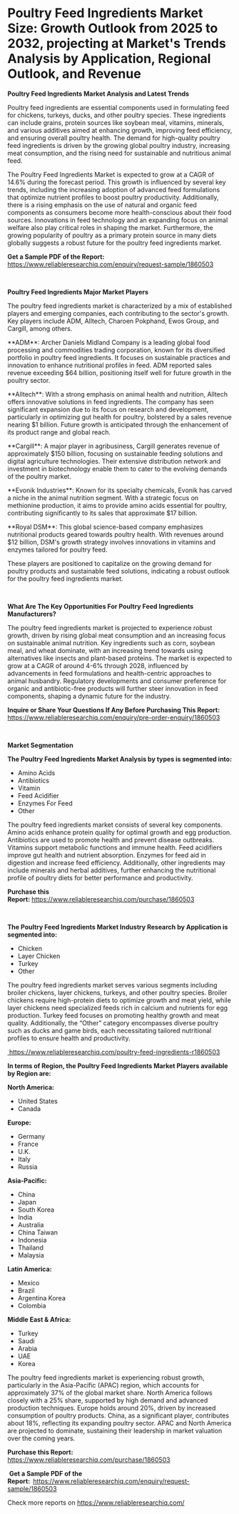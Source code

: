 <p><h1>Poultry Feed Ingredients Market Size: Growth Outlook from 2025 to 2032, projecting at Market's Trends Analysis by Application, Regional Outlook, and Revenue</h1></p><p><strong>Poultry Feed Ingredients Market Analysis and Latest Trends</strong></p>
<p><p>Poultry feed ingredients are essential components used in formulating feed for chickens, turkeys, ducks, and other poultry species. These ingredients can include grains, protein sources like soybean meal, vitamins, minerals, and various additives aimed at enhancing growth, improving feed efficiency, and ensuring overall poultry health. The demand for high-quality poultry feed ingredients is driven by the growing global poultry industry, increasing meat consumption, and the rising need for sustainable and nutritious animal feed.</p><p>The Poultry Feed Ingredients Market is expected to grow at a CAGR of 14.6% during the forecast period. This growth is influenced by several key trends, including the increasing adoption of advanced feed formulations that optimize nutrient profiles to boost poultry productivity. Additionally, there is a rising emphasis on the use of natural and organic feed components as consumers become more health-conscious about their food sources. Innovations in feed technology and an expanding focus on animal welfare also play critical roles in shaping the market. Furthermore, the growing popularity of poultry as a primary protein source in many diets globally suggests a robust future for the poultry feed ingredients market.</p></p>
<p><strong>Get a Sample PDF of the Report:&nbsp;</strong> <a href="https://www.reliableresearchiq.com/enquiry/request-sample/1860503?utm_campaign=3136&utm_medium=2&utm_source=Github&utm_content=ia&utm_term=30032025&utm_id=poultry-feed-ingredients">https://www.reliableresearchiq.com/enquiry/request-sample/1860503</a></p>
<p>&nbsp;</p>
<p><strong>Poultry Feed Ingredients Major Market Players</strong></p>
<p><p>The poultry feed ingredients market is characterized by a mix of established players and emerging companies, each contributing to the sector's growth. Key players include ADM, Alltech, Charoen Pokphand, Ewos Group, and Cargill, among others.</p><p>**ADM**: Archer Daniels Midland Company is a leading global food processing and commodities trading corporation, known for its diversified portfolio in poultry feed ingredients. It focuses on sustainable practices and innovation to enhance nutritional profiles in feed. ADM reported sales revenue exceeding $64 billion, positioning itself well for future growth in the poultry sector.</p><p>**Alltech**: With a strong emphasis on animal health and nutrition, Alltech offers innovative solutions in feed ingredients. The company has seen significant expansion due to its focus on research and development, particularly in optimizing gut health for poultry, bolstered by a sales revenue nearing $1 billion. Future growth is anticipated through the enhancement of its product range and global reach.</p><p>**Cargill**: A major player in agribusiness, Cargill generates revenue of approximately $150 billion, focusing on sustainable feeding solutions and digital agriculture technologies. Their extensive distribution network and investment in biotechnology enable them to cater to the evolving demands of the poultry market.</p><p>**Evonik Industries**: Known for its specialty chemicals, Evonik has carved a niche in the animal nutrition segment. With a strategic focus on methionine production, it aims to provide amino acids essential for poultry, contributing significantly to its sales that approximate $17 billion.</p><p>**Royal DSM**: This global science-based company emphasizes nutritional products geared towards poultry health. With revenues around $12 billion, DSM's growth strategy involves innovations in vitamins and enzymes tailored for poultry feed.</p><p>These players are positioned to capitalize on the growing demand for poultry products and sustainable feed solutions, indicating a robust outlook for the poultry feed ingredients market.</p></p>
<p>&nbsp;</p>
<p><strong>What Are The Key Opportunities For Poultry Feed Ingredients Manufacturers?</strong></p>
<p><p>The poultry feed ingredients market is projected to experience robust growth, driven by rising global meat consumption and an increasing focus on sustainable animal nutrition. Key ingredients such as corn, soybean meal, and wheat dominate, with an increasing trend towards using alternatives like insects and plant-based proteins. The market is expected to grow at a CAGR of around 4-6% through 2028, influenced by advancements in feed formulations and health-centric approaches to animal husbandry. Regulatory developments and consumer preference for organic and antibiotic-free products will further steer innovation in feed components, shaping a dynamic future for the industry.</p></p>
<p><strong>Inquire or Share Your Questions If Any Before Purchasing This Report:</strong> <a href="https://www.reliableresearchiq.com/enquiry/pre-order-enquiry/1860503?utm_campaign=3136&utm_medium=2&utm_source=Github&utm_content=ia&utm_term=30032025&utm_id=poultry-feed-ingredients">https://www.reliableresearchiq.com/enquiry/pre-order-enquiry/1860503</a></p>
<p>&nbsp;</p>
<p><strong>Market Segmentation</strong></p>
<p><strong>The Poultry Feed Ingredients Market Analysis by types is segmented into:</strong></p>
<p><ul><li>Amino Acids</li><li>Antibiotics</li><li>Vitamin</li><li>Feed Acidifier</li><li>Enzymes For Feed</li><li>Other</li></ul></p>
<p><p>The poultry feed ingredients market consists of several key components. Amino acids enhance protein quality for optimal growth and egg production. Antibiotics are used to promote health and prevent disease outbreaks. Vitamins support metabolic functions and immune health. Feed acidifiers improve gut health and nutrient absorption. Enzymes for feed aid in digestion and increase feed efficiency. Additionally, other ingredients may include minerals and herbal additives, further enhancing the nutritional profile of poultry diets for better performance and productivity.</p></p>
<p><strong>Purchase this Report:&nbsp;</strong><a href="https://www.reliableresearchiq.com/purchase/1860503?utm_campaign=3136&utm_medium=2&utm_source=Github&utm_content=ia&utm_term=30032025&utm_id=poultry-feed-ingredients">https://www.reliableresearchiq.com/purchase/1860503</a></p>
<p>&nbsp;</p>
<p><strong>The Poultry Feed Ingredients Market Industry Research by Application is segmented into:</strong></p>
<p><ul><li>Chicken</li><li>Layer Chicken</li><li>Turkey</li><li>Other</li></ul></p>
<p><p>The poultry feed ingredients market serves various segments including broiler chickens, layer chickens, turkeys, and other poultry species. Broiler chickens require high-protein diets to optimize growth and meat yield, while layer chickens need specialized feeds rich in calcium and nutrients for egg production. Turkey feed focuses on promoting healthy growth and meat quality. Additionally, the “Other” category encompasses diverse poultry such as ducks and game birds, each necessitating tailored nutritional profiles to ensure health and productivity.</p></p>
<p><a href="https://www.reliableresearchiq.com/poultry-feed-ingredients-r1860503?utm_campaign=3136&utm_medium=2&utm_source=Github&utm_content=ia&utm_term=30032025&utm_id=poultry-feed-ingredients">&nbsp;https://www.reliableresearchiq.com/poultry-feed-ingredients-r1860503</a></p>
<p><strong>In terms of Region, the Poultry Feed Ingredients Market Players available by Region are:</strong></p>
<p>
    <p> <strong> North America: </strong>
        <ul>
            <li>United States</li>
            <li>Canada</li>
        </ul>
        </p> 
    <p> <strong> Europe: </strong>
        <ul>
            <li>Germany</li>
            <li>France</li>
            <li>U.K.</li>
            <li>Italy</li>
            <li>Russia</li>
        </ul>
        </p> 
    <p> <strong> Asia-Pacific: </strong>
        <ul>
            <li>China</li>
            <li>Japan</li>
            <li>South Korea</li>
            <li>India</li>
            <li>Australia</li>
            <li>China Taiwan</li>
            <li>Indonesia</li>
            <li>Thailand</li>
            <li>Malaysia</li>
        </ul>
        </p> 
    <p> <strong> Latin America: </strong>
        <ul>
            <li>Mexico</li>
            <li>Brazil</li>
            <li>Argentina Korea</li>
            <li>Colombia</li>
        </ul>
        </p> 
    <p> <strong> Middle East & Africa: </strong>
        <ul>
            <li>Turkey</li>
            <li>Saudi</li>
            <li>Arabia</li>
            <li>UAE</li>
            <li>Korea</li>
        </ul>
    </p>
    </p>
<p><p>The poultry feed ingredients market is experiencing robust growth, particularly in the Asia-Pacific (APAC) region, which accounts for approximately 37% of the global market share. North America follows closely with a 25% share, supported by high demand and advanced production techniques. Europe holds around 20%, driven by increased consumption of poultry products. China, as a significant player, contributes about 18%, reflecting its expanding poultry sector. APAC and North America are projected to dominate, sustaining their leadership in market valuation over the coming years.</p></p>
<p><strong>Purchase this Report: </strong><a href="https://www.reliableresearchiq.com/purchase/1860503?utm_campaign=3136&utm_medium=2&utm_source=Github&utm_content=ia&utm_term=30032025&utm_id=poultry-feed-ingredients">https://www.reliableresearchiq.com/purchase/1860503</a></p>
<p>&nbsp;<strong>Get a Sample PDF of the Report:&nbsp;&nbsp;</strong><a href="https://www.reliableresearchiq.com/enquiry/request-sample/1860503?utm_campaign=3136&utm_medium=2&utm_source=Github&utm_content=ia&utm_term=30032025&utm_id=poultry-feed-ingredients">https://www.reliableresearchiq.com/enquiry/request-sample/1860503</a></p>
<p><strong></strong></p>
<p>Check more reports on <a href="https://www.reliableresearchiq.com/?utm_campaign=3136&utm_medium=2&utm_source=Github&utm_content=ia&utm_term=30032025&utm_id=poultry-feed-ingredients">https://www.reliableresearchiq.com/</a></p>